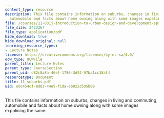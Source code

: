 ```yaml
---
content_type: resource
description: This file contains information on suburbs, changes in living and commuting,
  automobile and facts about home owning along with some images expalining the same.
file: /courses/11-001j-introduction-to-urban-design-and-development-spring-2006/e0c454cf8d8344e9f1da6b922d505b09_11_suburbs.pdf
file_size: 2423367
file_type: application/pdf
hide_download: true
hide_download_original: null
learning_resource_types:
- Lecture Notes
license: https://creativecommons.org/licenses/by-nc-sa/4.0/
ocw_type: OCWFile
parent_title: Lecture Notes
parent_type: CourseSection
parent_uid: d82c8a8a-46ef-1786-3d92-97ba1cc18af4
resourcetype: Document
title: 11_suburbs.pdf
uid: e0c454cf-8d83-44e9-f1da-6b922d505b09
---
```

This file contains information on suburbs, changes in living and commuting, automobile and facts about home owning along with some images expalining the same.